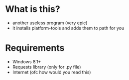 # What is this?
- another useless program (very epic)
- it installs platform-tools and adds them to path for you
# Requirements
- Windows 8.1+
- Requests library (only for .py file)
- Internet (ofc how would you read this)

